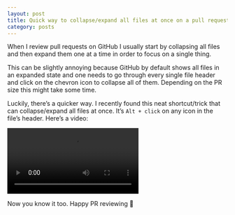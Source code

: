 ```yaml
---
layout: post
title: Quick way to collapse/expand all files at once on a pull request on GitHub
category: posts
---
```


When I review pull requests on GitHub I usually start by collapsing all files and then expand them one at a time in order to focus on a single thing.

This can be slightly annoying because GitHub by default shows all files in an expanded state and one needs to go through every single file header and click on the chevron icon to collapse all of them. Depending on the PR size this might take some time.

Luckily, there’s a quicker way. I recently found this neat shortcut/trick that can collapse/expand all files at once. It’s `Alt + click` on any icon in the file’s header. Here’s a video:

<video controls>
  <source src="/assets/img/2021/11/08/collapse-expand-files-on-pull-request-github.mp4" type="video/mp4">
</video>

Now you know it too. Happy PR reviewing 🎉

